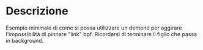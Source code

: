 # Descrizione

Esempio minimale di come si possa utilizzare un demone per aggirare l'impossibilità di pinnare "link" bpf.
Ricordarsi di terminare il figlio che passa in background.
